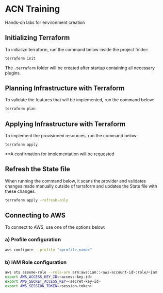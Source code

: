 # ACN Training

Hands-on labs for environment creation

## Initializing Terraform

To initialize terraform, run the command below inside the project folder:

```sh
terraform init
```

The `.terraform` folder will be created after startup containing all necessary plugins.

## Planning Infrastructure with Terraform

To validate the features that will be implemented, run the command below:

```sh
terraform plan
```

## Applying Infrastructure with Terraform

To implement the provisioned resources, run the command below:

```sh
terraform apply
```

**A confirmation for implementation will be requested

## Refresh the State file

When running the command below, it scans the provider and validates changes made manually outside of terraform and updates the State file with these changes.

```sh
terraform apply -refresh-only
```

## Connecting to AWS

To connect to AWS, use one of the options below:

### a) Profile configuration

```sh
aws configure --profile "<profile_name>"
```

### b) IAM Role configuration

```sh
aws sts assume-role --role-arn arn:aws:iam::<aws-account-id>:role/<iam-role-name> --role-session-name "<session-name>" --profile <profile-name> --output json
export AWS_ACCESS_KEY_ID=<access-key-id>
export AWS_SECRET_ACCESS_KEY=<secret-key-id>
export AWS_SESSION_TOKEN=<session-token>
```
